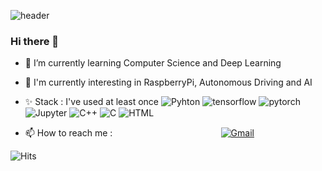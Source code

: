 ![header](https://capsule-render.vercel.app/api?&type=Waving&color=6FC7E1&height=300&section=header&text=Daeheon%20Yoo&fontSize=90&stroke=F4D47B&fontColor=3A4A51&rotate=10&animation=twinkling)


### Hi there 👋
- 🌱 I’m currently learning Computer Science and Deep Learning
- 🤔 I'm currently interesting in RaspberryPi, Autonomous Driving and AI
- ✨ Stack : I've used at least once
![Pyhton](https://img.shields.io/badge/Python-3766AB?style=flat-square&logo=Python&logoColor=white&nbsp) ![tensorflow](https://img.shields.io/badge/Temsorflow-FF6F00?style=flat-square&logo=tensorflow&logoColor=white&nbsp) ![pytorch](https://img.shields.io/badge/PyTorch-EE4C2C?style=flat-square&logo=PyTorch&logoColor=white&nbsp) ![Jupyter](https://img.shields.io/badge/Jupyter-F37626?style=flat-square&logo=Jupyter&logoColor=white&nbsp)
![C++](https://img.shields.io/badge/C++-00599C?style=flat-square&logo=C%2B%2B&logoColor=white&nbsp) ![C](https://img.shields.io/badge/C-A8B9CC?style=flat-square&logo=C&logoColor=white&nbsp)  ![HTML](https://img.shields.io/badge/HTML-E34F26?style=flat-square&logo=HTML5&logoColor=white&nbsp)


- 📫 How to reach me :
&nbsp;&nbsp;&nbsp;&nbsp;&nbsp;&nbsp;&nbsp;&nbsp;&nbsp;&nbsp;&nbsp;&nbsp;&nbsp;&nbsp;&nbsp;&nbsp;&nbsp;&nbsp;&nbsp;&nbsp;&nbsp;&nbsp;&nbsp;&nbsp;&nbsp;&nbsp;&nbsp;&nbsp;&nbsp;&nbsp;&nbsp;&nbsp;&nbsp;&nbsp;&nbsp;&nbsp;&nbsp;&nbsp;&nbsp;&nbsp;&nbsp;&nbsp;
[![Gmail](https://img.shields.io/badge/Gmail-EA4335?style=flat-square&logo=Gmail&logoColor=white&nbsp)](mailto:shew1903@gmail.com)

![Hits](https://hits.seeyoufarm.com/api/count/incr/badge.svg?url=https%3A%2F%2Fgithub.com%2Fbluebeaggle&count_bg=%2375A085&title_bg=%230693E7&icon=datadog.svg&icon_color=%230001FF&title=hits&edge_flat=true)





<!--
**bluebeaggle/bluebeaggle** is a ✨ _special_ ✨ repository because its `README.md` (this file) appears on your GitHub profile.

Here are some ideas to get you started:

- 🔭 I’m currently working on ...

- 👯 I’m looking to collaborate on ...
- 🤔 I’m looking for help with ...
- 💬 Ask me about ...

- 😄 Pronouns: ...
-  Fun fact: ...
-->
